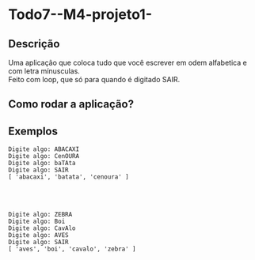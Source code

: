 # Todo7--M4-projeto1-
## Descrição
Uma aplicação  que coloca tudo que você escrever em odem alfabetica e com letra mínusculas.<br>
Feito com loop, que só para quando é digitado SAIR. 

## Como rodar a aplicação?


## Exemplos

```
Digite algo: ABACAXI
Digite algo: CenOURA
Digite algo: baTAta
Digite algo: SAIR
[ 'abacaxi', 'batata', 'cenoura' ]
```
<br>
<br>

```
Digite algo: ZEBRA
Digite algo: Boi
Digite algo: CavAlo
Digite algo: AVES
Digite algo: SAIR
[ 'aves', 'boi', 'cavalo', 'zebra' ]
```



